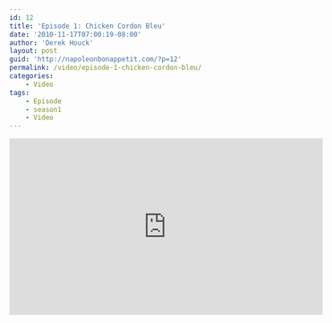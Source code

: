 ```yaml
---
id: 12
title: 'Episode 1: Chicken Cordon Bleu'
date: '2010-11-17T07:00:19-08:00'
author: 'Derek Houck'
layout: post
guid: 'http://napoleonbonappetit.com/?p=12'
permalink: /video/episode-1-chicken-cordon-bleu/
categories:
    - Video
tags:
    - Episode
    - season1
    - Video
---
```


<iframe allowfullscreen="" frameborder="0" height="315" loading="lazy" src="http://www.youtube.com/embed/EIlLTqZTgEA?rel=0" width="560"></iframe>